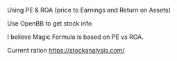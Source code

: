 Using PE & ROA (price to Earnings and Return on Assets)

Use OpenBB to get stock info

I believe Magic Formula is based on PE vs ROA.

Current ration
https://stockanalysis.com/